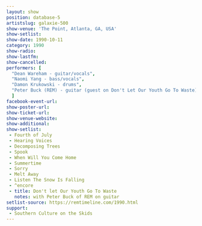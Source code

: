 ```yaml
---
layout: show
position: database-5
artistslug: galaxie-500
show-venue: 'The Point, Atlanta, GA, USA'
show-setlist:
show-date: 1990-10-11
category: 1990
show-radio: 
show-lastfm: 
show-cancelled: 
performers: [
  "Dean Wareham - guitar/vocals",
  "Naomi Yang - bass/vocals",
  "Damon Krukowski - drums",
  "Peter Buck (REM) - guitar (guest on Don't Let Our Youth Go To Waste)"
  ]
facebook-event-url: 
show-poster-url: 
show-ticket-url: 
show-venue-website: 
show-additional: 
show-setlist:
 - Fourth of July
 - Hearing Voices
 - Decomposing Trees
 - Spook
 - When Will You Come Home
 - Summertime
 - Sorry
 - Melt Away
 - Listen The Snow Is Falling
 - ^encore
 - title: Don't let Our Youth Go To Waste
   notes: with Peter Buck of REM on guitar
setlist-source: https://remtimeline.com/1990.html
support:
 - Southern Culture on the Skids
---
```


